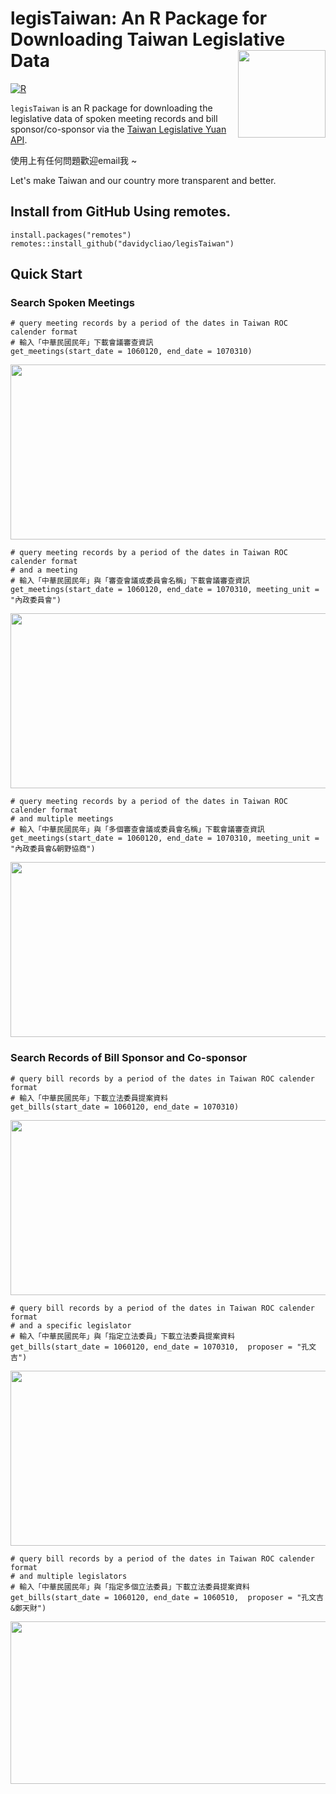 # legisTaiwan: An R Package for Downloading Taiwan Legislative Data <img src="https://raw.githack.com/davidycliao/figures/master/hexsticker_tw.png" width="140" align="right" /> <br /> 

[![R](https://github.com/davidycliao/legisTaiwan/actions/workflows/r.yml/badge.svg)](https://github.com/davidycliao/legisTaiwan/actions/workflows/r.yml)

`legisTaiwan` is an R package for downloading the legislative data of spoken meeting records and bill sponsor/co-sponsor via the [Taiwan Legislative Yuan API](https://www.ly.gov.tw/Home/Index.aspx). 


使用上有任何問題歡迎email我 ~

Let's make Taiwan and our country more transparent and better. 




## Install from GitHub Using remotes.

```
install.packages("remotes")
remotes::install_github("davidycliao/legisTaiwan")
```

## Quick Start

### Search Spoken Meetings

```
# query meeting records by a period of the dates in Taiwan ROC calender format
# 輸入「中華民國民年」下載會議審查資訊
get_meetings(start_date = 1060120, end_date = 1070310)
```
<p align="center">
  <img width="950" height="280" src="https://raw.githack.com/davidycliao/figures/master/1.png" >
</p>

```
# query meeting records by a period of the dates in Taiwan ROC calender format 
# and a meeting
# 輸入「中華民國民年」與「審查會議或委員會名稱」下載會議審查資訊
get_meetings(start_date = 1060120, end_date = 1070310, meeting_unit = "內政委員會")
```
<p align="center">
  <img width="950" height="280" src="https://raw.githack.com/davidycliao/figures/master/2.png" >
</p>

```
# query meeting records by a period of the dates in Taiwan ROC calender format 
# and multiple meetings
# 輸入「中華民國民年」與「多個審查會議或委員會名稱」下載會議審查資訊
get_meetings(start_date = 1060120, end_date = 1070310, meeting_unit = "內政委員會&朝野協商")
```
<p align="center">
  <img width="950" height="280" src="https://raw.githack.com/davidycliao/figures/master/3.png" >
</p>

### Search Records of Bill Sponsor and Co-sponsor

```
# query bill records by a period of the dates in Taiwan ROC calender format
# 輸入「中華民國民年」下載立法委員提案資料
get_bills(start_date = 1060120, end_date = 1070310)
```
<p align="center">
  <img width="950" height="280" src="https://raw.githack.com/davidycliao/figures/master/4.png" >
</p>

```
# query bill records by a period of the dates in Taiwan ROC calender format 
# and a specific legislator 
# 輸入「中華民國民年」與「指定立法委員」下載立法委員提案資料
get_bills(start_date = 1060120, end_date = 1070310,  proposer = "孔文吉")
```
<p align="center">
  <img width="950" height="280" src="https://raw.githack.com/davidycliao/figures/master/5.png" >
</p>


```
# query bill records by a period of the dates in Taiwan ROC calender format 
# and multiple legislators 
# 輸入「中華民國民年」與「指定多個立法委員」下載立法委員提案資料
get_bills(start_date = 1060120, end_date = 1060510,  proposer = "孔文吉&鄭天財")
```
<p align="center">
  <img width="950" height="260" src="https://raw.githack.com/davidycliao/figures/master/6.png" >
</p>


